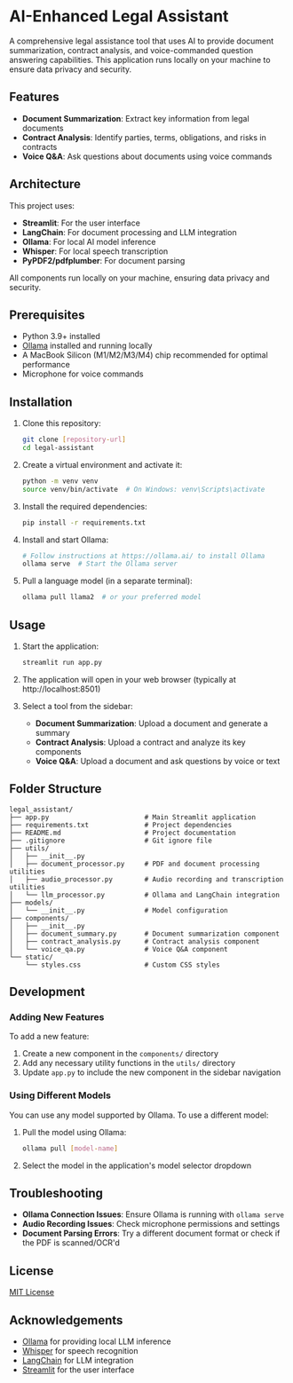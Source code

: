 # AI-Enhanced Legal Assistant

A comprehensive legal assistance tool that uses AI to provide document summarization, contract analysis, and voice-commanded question answering capabilities. This application runs locally on your machine to ensure data privacy and security.

## Features

- **Document Summarization**: Extract key information from legal documents
- **Contract Analysis**: Identify parties, terms, obligations, and risks in contracts
- **Voice Q&A**: Ask questions about documents using voice commands

## Architecture

This project uses:

- **Streamlit**: For the user interface
- **LangChain**: For document processing and LLM integration
- **Ollama**: For local AI model inference
- **Whisper**: For local speech transcription
- **PyPDF2/pdfplumber**: For document parsing

All components run locally on your machine, ensuring data privacy and security.

## Prerequisites

- Python 3.9+ installed
- [Ollama](https://ollama.ai/) installed and running locally
- A MacBook Silicon (M1/M2/M3/M4) chip recommended for optimal performance
- Microphone for voice commands

## Installation

1. Clone this repository:
   ```bash
   git clone [repository-url]
   cd legal-assistant
   ```

2. Create a virtual environment and activate it:
   ```bash
   python -m venv venv
   source venv/bin/activate  # On Windows: venv\Scripts\activate
   ```

3. Install the required dependencies:
   ```bash
   pip install -r requirements.txt
   ```

4. Install and start Ollama:
   ```bash
   # Follow instructions at https://ollama.ai/ to install Ollama
   ollama serve  # Start the Ollama server
   ```

5. Pull a language model (in a separate terminal):
   ```bash
   ollama pull llama2  # or your preferred model
   ```

## Usage

1. Start the application:
   ```bash
   streamlit run app.py
   ```

2. The application will open in your web browser (typically at http://localhost:8501)

3. Select a tool from the sidebar:
   - **Document Summarization**: Upload a document and generate a summary
   - **Contract Analysis**: Upload a contract and analyze its key components
   - **Voice Q&A**: Upload a document and ask questions by voice or text

## Folder Structure

```
legal_assistant/
├── app.py                        # Main Streamlit application
├── requirements.txt              # Project dependencies
├── README.md                     # Project documentation
├── .gitignore                    # Git ignore file
├── utils/
│   ├── __init__.py
│   ├── document_processor.py     # PDF and document processing utilities
│   ├── audio_processor.py        # Audio recording and transcription utilities
│   └── llm_processor.py          # Ollama and LangChain integration
├── models/
│   └── __init__.py               # Model configuration
├── components/
│   ├── __init__.py
│   ├── document_summary.py       # Document summarization component
│   ├── contract_analysis.py      # Contract analysis component
│   └── voice_qa.py               # Voice Q&A component
└── static/
    └── styles.css                # Custom CSS styles
```

## Development

### Adding New Features

To add a new feature:

1. Create a new component in the `components/` directory
2. Add any necessary utility functions in the `utils/` directory
3. Update `app.py` to include the new component in the sidebar navigation

### Using Different Models

You can use any model supported by Ollama. To use a different model:

1. Pull the model using Ollama:
   ```bash
   ollama pull [model-name]
   ```

2. Select the model in the application's model selector dropdown

## Troubleshooting

- **Ollama Connection Issues**: Ensure Ollama is running with `ollama serve`
- **Audio Recording Issues**: Check microphone permissions and settings
- **Document Parsing Errors**: Try a different document format or check if the PDF is scanned/OCR'd

## License

[MIT License](LICENSE)

## Acknowledgements

- [Ollama](https://ollama.ai/) for providing local LLM inference
- [Whisper](https://github.com/openai/whisper) for speech recognition
- [LangChain](https://langchain.com/) for LLM integration
- [Streamlit](https://streamlit.io/) for the user interface